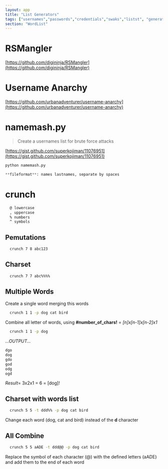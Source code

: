 ```yaml
---
layout: app
title: "List Generators"
tags: ["usernames","passwords","credentials","swaks","listst", "generator","crunch","wordlist"]
section: "WordList"
---
```


# RSMangler

[https://github.com/digininja/RSMangler](https://github.com/digininja/RSMangler)

# Username Anarchy
[https://github.com/urbanadventurer/username-anarchy](https://github.com/urbanadventurer/username-anarchy)


# namemash.py

> Create a usernames list for brute force attacks

[https://gist.github.com/superkojiman/11076951](https://gist.github.com/superkojiman/11076951)

```python    
python namemash.py

**fileformat**: names lastnames, separate by spaces
```

    

# crunch

```bash
  @ lowercase
  , uppercase
  % numbers
  ^ symbols
```

## Pemutations
   
```bash
  crunch 7 8 abc123  
```

## Charset

```bash
  crunch 7 7 abc%%%%
```

## Multiple Words

Create a single word merging this words

```bash
  crunch 1 1 -p dog cat bird
```

Combine all letter of words, using **#number_of_chars!** = *[n]x[n-1]x[n-2]x1*
```bash
  crunch 1 1 -p dog
```
*...OUTPUT...*
```bash
dgo
dog
gdo
god
odg
ogd
```

*Result*= 3x2x1 = 6 = [dog]!

## Charset with words list 

```bash
  crunch 5 5 -t ddd%% -p dog cat bird
```

Change each word (dog, cat and bird) instead of the **d** character

## All Combine

```bash
  crunch 5 5 aADE -t ddd@@ -p dog cat bird
```

Replace the symbol of each character (@) with the defined letters (aADE) and add them to the end of each word